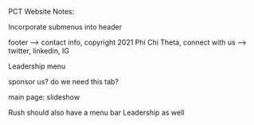 PCT Website Notes:

Incorporate submenus into header

footer --> contact info, copyright 2021 Phi Chi Theta, connect with us --> twitter, linkedin, IG

Leadership menu

sponsor us? do we need this tab?

main page: slideshow

Rush should also have a menu bar
Leadership as well